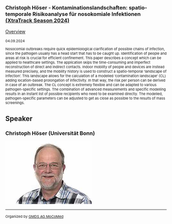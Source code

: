 ### Christoph Höser - Kontaminationslandschaften: spatio-temporale Risikoanalyse für nosokomiale Infektionen [(XtraTrack Season 2024)](XtraTracksOverview)

[Overview](XtraTracksOverview)

<p style="font-size:11px">04.09.2024</p>

<p style="font-size:11px">Nosocomial outbreaks require quick epidemiological clarification of possible chains of infection, since the pathogen usually has a head start that has to be caught up. Identification of people and areas at risk is crucial for efficient confinement. This paper describes a concept which can be applied to healthcare settings. The application skips the time-consuming and imperfect reconstruction of direct and indirect contacts. Indoor mobility of people and devices are instead measured precisely, and the mobility history is used to construct a spatio-temporal ‘landscape of infection’. This landscape allows for the calculation of a modelled ‘contamination landscape’ (CL) adding location-based prolongation of infectivity. In that way, the risk per person can be derived in case of an outbreak. The CL concept is extremely flexible and can be adapted to various pathogen-specific settings. The combination of advanced measurements and specific modelling results in an instant list of possible recipients who need to be examined directly. The modelled, pathogen-specific parameters can be adjusted to get as close as possible to the results of mass screenings.</p>


<!-- [Register now](/2024/XtraTrackOverview) to secure your spot in the lectures and receive a calendar invitation including the access link.-->

<!-- [Join Us Life](/2024/XtraTrackOverview) to secure your spot in the lectures and receive a calendar invitation including the access link.-->

## Speaker

### Christoph Höser (Universität Bonn)
<img src="/images/2024/csm_Christoph_Hoeser_7cd12a27d9.jpg?raw=true"/>

<!-- second speaker-->
<!--<img src="/images/??/USER.jpg?raw=true"/>

<p style="font-size:11px">CV</p>-->

---
<p style="font-size:11px">Organized by <a href="http://mocomed.de">GMDS AG MoCoMed</a></p>